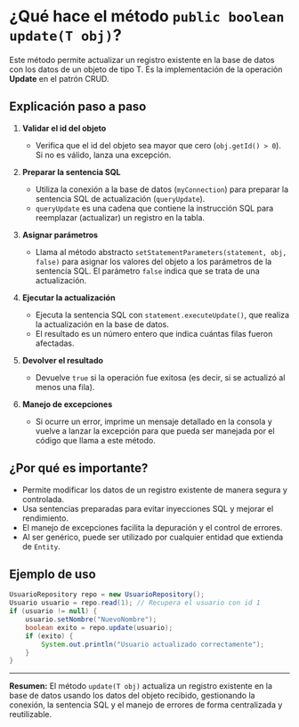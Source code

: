 # ¿Qué hace el método `public boolean update(T obj)`?

Este método permite actualizar un registro existente en la base de datos con los datos de un objeto de tipo T. Es la implementación de la operación **Update** en el patrón CRUD.

## Explicación paso a paso

1. **Validar el id del objeto**
   - Verifica que el id del objeto sea mayor que cero (`obj.getId() > 0`). Si no es válido, lanza una excepción.

2. **Preparar la sentencia SQL**
   - Utiliza la conexión a la base de datos (`myConnection`) para preparar la sentencia SQL de actualización (`queryUpdate`).
   - `queryUpdate` es una cadena que contiene la instrucción SQL para reemplazar (actualizar) un registro en la tabla.

3. **Asignar parámetros**
   - Llama al método abstracto `setStatementParameters(statement, obj, false)` para asignar los valores del objeto a los parámetros de la sentencia SQL. El parámetro `false` indica que se trata de una actualización.

4. **Ejecutar la actualización**
   - Ejecuta la sentencia SQL con `statement.executeUpdate()`, que realiza la actualización en la base de datos.
   - El resultado es un número entero que indica cuántas filas fueron afectadas.

5. **Devolver el resultado**
   - Devuelve `true` si la operación fue exitosa (es decir, si se actualizó al menos una fila).

6. **Manejo de excepciones**
   - Si ocurre un error, imprime un mensaje detallado en la consola y vuelve a lanzar la excepción para que pueda ser manejada por el código que llama a este método.

## ¿Por qué es importante?
- Permite modificar los datos de un registro existente de manera segura y controlada.
- Usa sentencias preparadas para evitar inyecciones SQL y mejorar el rendimiento.
- El manejo de excepciones facilita la depuración y el control de errores.
- Al ser genérico, puede ser utilizado por cualquier entidad que extienda de `Entity`.

## Ejemplo de uso
```java
UsuarioRepository repo = new UsuarioRepository();
Usuario usuario = repo.read(1); // Recupera el usuario con id 1
if (usuario != null) {
    usuario.setNombre("NuevoNombre");
    boolean exito = repo.update(usuario);
    if (exito) {
        System.out.println("Usuario actualizado correctamente");
    }
}
```

---

**Resumen:**
El método `update(T obj)` actualiza un registro existente en la base de datos usando los datos del objeto recibido, gestionando la conexión, la sentencia SQL y el manejo de errores de forma centralizada y reutilizable.
